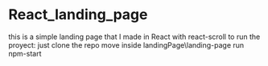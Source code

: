 ﻿# React_landing_page
this is a simple landing page that I made in React with react-scroll
to run the proyect:
just clone the repo
move inside landingPage\landing-page
run npm-start
